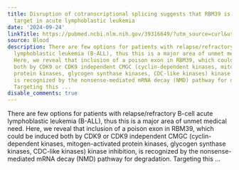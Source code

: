 ```yaml
---
title: Disruption of cotranscriptional splicing suggests that RBM39 is a therapeutic
  target in acute lymphoblastic leukemia
date: '2024-09-24'
linkTitle: https://pubmed.ncbi.nlm.nih.gov/39316649/?utm_source=curl&utm_medium=rss&utm_campaign=journals&utm_content=7603509&fc=None&ff=20240925194758&v=2.18.0.post9+e462414
source: Blood
description: There are few options for patients with relapse/refractory B-cell acute
  lymphoblastic leukemia (B-ALL), thus this is a major area of unmet medical need.
  Here, we reveal that inclusion of a poison exon in RBM39, which could be induced
  both by CDK9 or CDK9 independent CMGC (cyclin-dependent kinases, mitogen-activated
  protein kinases, glycogen synthase kinases, CDC-like kinases) kinase inhibition,
  is recognized by the nonsense-mediated mRNA decay (NMD) pathway for degradation.
  Targeting this ...
disable_comments: true
---
```

There are few options for patients with relapse/refractory B-cell acute lymphoblastic leukemia (B-ALL), thus this is a major area of unmet medical need. Here, we reveal that inclusion of a poison exon in RBM39, which could be induced both by CDK9 or CDK9 independent CMGC (cyclin-dependent kinases, mitogen-activated protein kinases, glycogen synthase kinases, CDC-like kinases) kinase inhibition, is recognized by the nonsense-mediated mRNA decay (NMD) pathway for degradation. Targeting this ...